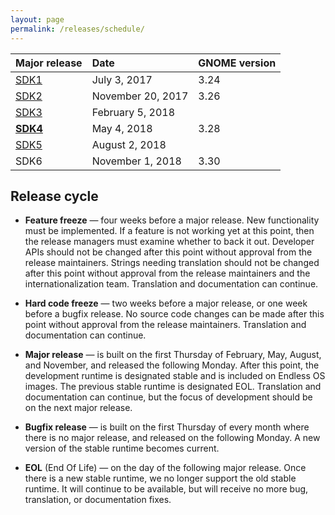 ```yaml
---
layout: page
permalink: /releases/schedule/
---
```


| Major release | Date              | GNOME version
|:--------------|:------------------|:-------------
| [SDK1]        | July 3, 2017      | 3.24
| [SDK2]        | November 20, 2017 | 3.26
| [SDK3]        | February 5, 2018  |
| **[SDK4]**    | May 4, 2018       | 3.28
| [SDK5]        | August 2, 2018    |
| SDK6          | November 1, 2018  | 3.30

## Release cycle ##

- **Feature freeze** &mdash; four weeks before a major release.
  New functionality must be implemented.
  If a feature is not working yet at this point, then the release managers must examine whether to back it out.
  Developer APIs should not be changed after this point without approval from the release maintainers.
  Strings needing translation should not be changed after this point without approval from the release maintainers and the internationalization team.
  Translation and documentation can continue.

- **Hard code freeze** &mdash; two weeks before a major release, or one week before a bugfix release.
  No source code changes can be made after this point without approval from the release maintainers.
  Translation and documentation can continue.

- **Major release** &mdash; is built on the first Thursday of February, May, August, and November, and released the following Monday.
  After this point, the development runtime is designated stable and is included on Endless OS images.
  The previous stable runtime is designated EOL.
  Translation and documentation can continue, but the focus of development should be on the next major release.

- **Bugfix release** &mdash; is built on the first Thursday of every month where there is no major release, and released on the following Monday.
  A new version of the stable runtime becomes current.

- **EOL** (End Of Life) &mdash; on the day of the following major release.
  Once there is a new stable runtime, we no longer support the old stable runtime.
  It will continue to be available, but will receive no more bug, translation, or documentation fixes.

[SDK1]: /eos-knowledge-lib/releases/1
[SDK2]: /eos-knowledge-lib/releases/2
[SDK3]: /eos-knowledge-lib/releases/3
[SDK4]: /eos-knowledge-lib/releases/4
[SDK5]: /eos-knowledge-lib/releases/5
[SDK6]: /eos-knowledge-lib/releases/6
